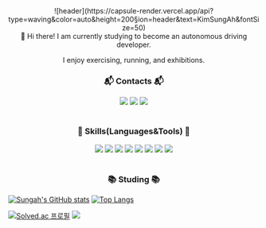 <div align="center">
![header](https://capsule-render.vercel.app/api?type=waving&color=auto&height=200&section=header&text=KimSungAh&fontSize=50)
</div>

<div align="center">
👋 Hi there! I am currently studying to become an autonomous driving developer.

I enjoy exercising, running, and exhibitions.
</div>

<!--
**kim-sungah/kim-sungah** is a ✨ _special_ ✨ repository because its `README.md` (this file) appears on your GitHub profile.

Here are some ideas to get you started:

- 🔭 I’m currently working on ...
- 🌱 I’m currently learning ...
- 👯 I’m looking to collaborate on ...
- 🤔 I’m looking for help with ...
- 💬 Ask me about ...
- 📫 How to reach me: ...
- 😄 Pronouns: ...
- ⚡ Fun fact: ...
-->

<h3 align="center"> 📬 Contacts 📬 </h3>
<div align="center">
<img src="https://img.shields.io/badge/ksa001@ha.ac.kr-EA4335?style=flat-square&logo=Gmail&logoColor=white"/>
<img src="https://img.shields.io/badge/ksa_exhibition-FF0069?style=flat-square&logo=Instagram&logoColor=white"/>
<img src="https://img.shields.io/badge/sunga8062@naver.com-03C75A?style=flat-square&logo=Naver&logoColor=white"/>
</div>

<br>

<h3 align="center"> 💪 Skills(Languages&Tools) 💪 </h3>
<div align="center">
<img src="https://img.shields.io/badge/C-A8B9CC?style=flat-square&logo=C&logoColor=white"/>
<img src="https://img.shields.io/badge/Java-007396.svg?&style=flat-square&logo=Java&logoColor=white"/>
<img src="https://img.shields.io/badge/Python-3776AB?style=flat-square&logo=Python&logoColor=white"/>
<img src="https://img.shields.io/badge/pandas-150458.svg?style=style=flat-square&logo=pandas&logoColor=white" />
  <img src="https://img.shields.io/badge/numpy-4d77cf.svg?style=style=flat-square&logo=numpy&logoColor=white" />
  <img src="https://img.shields.io/badge/Matplotlib-11557c.svg?style=style=flat-square&logo=Matplotlib&logoColor=white" />
<img src="https://img.shields.io/badge/scikit-learn-F7931E?style=flat-square&logo=scikit-learn&logoColor=white"/>
<img src="https://img.shields.io/badge/Visual%20Studio%20Code-007ACC.svg?&style=flat-square&logo=Visual%20Studio%20Code&logoColor=white"/>
</div>

<br>

<h3 align="center"> 📚 Studing 📚</h3>

[![Sungah's GitHub stats](https://github-readme-stats.vercel.app/api?username=kim-sungah&show_icons=true&theme=radical)](https://github.com/kim-sungah/github-readme-stats)
[![Top Langs](https://github-readme-stats.vercel.app/api/top-langs/?username=kim-sungah)](https://github.com/kim-sungah/github-readme-stats)

[![Solved.ac
프로필](http://mazassumnida.wtf/api/v2/generate_badge?boj=ksa001)](https://solved.ac/ksa001/)
<img src="http://mazandi.herokuapp.com/api?handle=ksa001&theme=warm"/>

